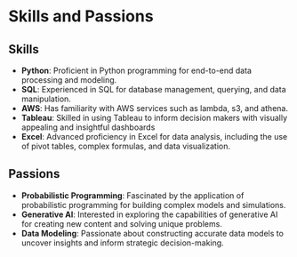 # Skills and Passions

## Skills

- **Python**: Proficient in Python programming for end-to-end data processing and modeling. 
- **SQL**: Experienced in SQL for database management, querying, and data manipulation.
- **AWS**: Has familiarity with AWS services such as lambda, s3, and athena. 
- **Tableau**: Skilled in using Tableau to inform decision makers with visually appealing and insightful dashboards
- **Excel**: Advanced proficiency in Excel for data analysis, including the use of pivot tables, complex formulas, and data visualization.

## Passions

- **Probabilistic Programming**: Fascinated by the application of probabilistic programming for building complex models and simulations.
- **Generative AI**: Interested in exploring the capabilities of generative AI for creating new content and solving unique problems.
- **Data Modeling**: Passionate about constructing accurate data models to uncover insights and inform strategic decision-making.
